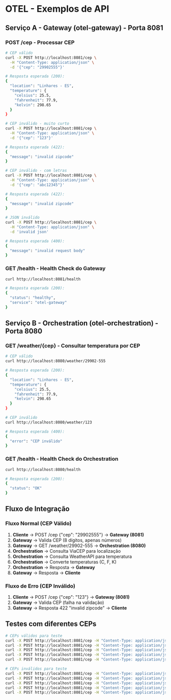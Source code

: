 # OTEL - Exemplos de API

## Serviço A - Gateway (otel-gateway) - Porta 8081

### POST /cep - Processar CEP
```bash
# CEP válido
curl -X POST http://localhost:8081/cep \
  -H "Content-Type: application/json" \
  -d '{"cep": "29902555"}'

# Resposta esperada (200):
{
  "location": "Linhares - ES",
  "temperature": {
    "celsius": 25.5,
    "fahrenheit": 77.9,
    "kelvin": 298.65
  }
}
```

```bash
# CEP inválido - muito curto
curl -X POST http://localhost:8081/cep \
  -H "Content-Type: application/json" \
  -d '{"cep": "123"}'

# Resposta esperada (422):
{
  "message": "invalid zipcode"
}
```

```bash
# CEP inválido - com letras
curl -X POST http://localhost:8081/cep \
  -H "Content-Type: application/json" \
  -d '{"cep": "abc12345"}'

# Resposta esperada (422):
{
  "message": "invalid zipcode"
}
```

```bash
# JSON inválido
curl -X POST http://localhost:8081/cep \
  -H "Content-Type: application/json" \
  -d 'invalid json'

# Resposta esperada (400):
{
  "message": "invalid request body"
}
```

### GET /health - Health Check do Gateway
```bash
curl http://localhost:8081/health

# Resposta esperada (200):
{
  "status": "healthy",
  "service": "otel-gateway"
}
```

## Serviço B - Orchestration (otel-orchestration) - Porta 8080

### GET /weather/{cep} - Consultar temperatura por CEP
```bash
# CEP válido
curl http://localhost:8080/weather/29902-555

# Resposta esperada (200):
{
  "location": "Linhares - ES",
  "temperature": {
    "celsius": 25.5,
    "fahrenheit": 77.9,
    "kelvin": 298.65
  }
}
```

```bash
# CEP inválido
curl http://localhost:8080/weather/123

# Resposta esperada (400):
{
  "error": "CEP inválido"
}
```

### GET /health - Health Check do Orchestration
```bash
curl http://localhost:8080/health

# Resposta esperada (200):
{
  "status": "OK"
}
```

## Fluxo de Integração

### Fluxo Normal (CEP Válido)
1. **Cliente** → POST /cep {"cep": "29902555"} → **Gateway (8081)**
2. **Gateway** → Valida CEP (8 dígitos, apenas números)
3. **Gateway** → GET /weather/29902-555 → **Orchestration (8080)**
4. **Orchestration** → Consulta ViaCEP para localização
5. **Orchestration** → Consulta WeatherAPI para temperatura
6. **Orchestration** → Converte temperaturas (C, F, K)
7. **Orchestration** → Resposta → **Gateway**
8. **Gateway** → Resposta → **Cliente**

### Fluxo de Erro (CEP Inválido)
1. **Cliente** → POST /cep {"cep": "123"} → **Gateway (8081)**
2. **Gateway** → Valida CEP (falha na validação)
3. **Gateway** → Resposta 422 "invalid zipcode" → **Cliente**

## Testes com diferentes CEPs

```bash
# CEPs válidos para teste
curl -X POST http://localhost:8081/cep -H "Content-Type: application/json" -d '{"cep": "01310100"}' # São Paulo - SP
curl -X POST http://localhost:8081/cep -H "Content-Type: application/json" -d '{"cep": "20040020"}' # Rio de Janeiro - RJ
curl -X POST http://localhost:8081/cep -H "Content-Type: application/json" -d '{"cep": "30112000"}' # Belo Horizonte - MG
curl -X POST http://localhost:8081/cep -H "Content-Type: application/json" -d '{"cep": "80010000"}' # Curitiba - PR
curl -X POST http://localhost:8081/cep -H "Content-Type: application/json" -d '{"cep": "29902555"}' # Linhares - ES

# CEPs inválidos para teste
curl -X POST http://localhost:8081/cep -H "Content-Type: application/json" -d '{"cep": ""}'        # Vazio
curl -X POST http://localhost:8081/cep -H "Content-Type: application/json" -d '{"cep": "123"}'     # Muito curto
curl -X POST http://localhost:8081/cep -H "Content-Type: application/json" -d '{"cep": "123456789"}' # Muito longo
curl -X POST http://localhost:8081/cep -H "Content-Type: application/json" -d '{"cep": "abc12345"}' # Com letras
curl -X POST http://localhost:8081/cep -H "Content-Type: application/json" -d '{"cep": "12345-67"}' # Com hífen
```
